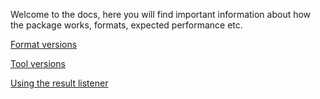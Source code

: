 Welcome to the docs, here you will find important information about how the package works, formats, expected performance etc.

[Format versions](versions.md#format-versions)

[Tool versions](versions.md#tools)

[Using the result listener](result_listener.md)